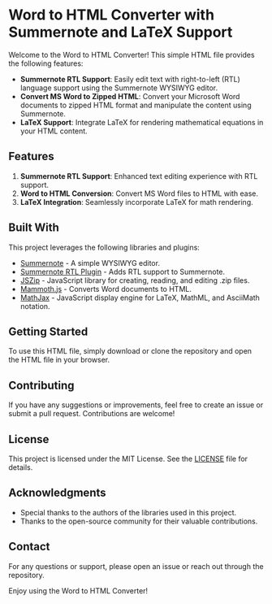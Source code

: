 # Word to HTML Converter with Summernote and LaTeX Support

Welcome to the Word to HTML Converter! This simple HTML file provides the following features:

- **Summernote RTL Support**: Easily edit text with right-to-left (RTL) language support using the Summernote WYSIWYG editor.
- **Convert MS Word to Zipped HTML**: Convert your Microsoft Word documents to zipped HTML format and manipulate the content using Summernote.
- **LaTeX Support**: Integrate LaTeX for rendering mathematical equations in your HTML content.

## Features

1. **Summernote RTL Support**: Enhanced text editing experience with RTL support.
2. **Word to HTML Conversion**: Convert MS Word files to HTML with ease.
3. **LaTeX Integration**: Seamlessly incorporate LaTeX for math rendering.

## Built With

This project leverages the following libraries and plugins:

- [Summernote](https://github.com/summernote/summernote) - A simple WYSIWYG editor.
- [Summernote RTL Plugin](https://github.com/virtser/summernote-rtl-plugin) - Adds RTL support to Summernote.
- [JSZip](https://stuk.github.io/jszip/) - JavaScript library for creating, reading, and editing .zip files.
- [Mammoth.js](https://github.com/mwilliamson/mammoth.js) - Converts Word documents to HTML.
- [MathJax](https://www.mathjax.org/) - JavaScript display engine for LaTeX, MathML, and AsciiMath notation.

## Getting Started

To use this HTML file, simply download or clone the repository and open the HTML file in your browser.

## Contributing

If you have any suggestions or improvements, feel free to create an issue or submit a pull request. Contributions are welcome!

## License

This project is licensed under the MIT License. See the [LICENSE](LICENSE) file for details.

## Acknowledgments

- Special thanks to the authors of the libraries used in this project.
- Thanks to the open-source community for their valuable contributions.

## Contact

For any questions or support, please open an issue or reach out through the repository.

Enjoy using the Word to HTML Converter!
